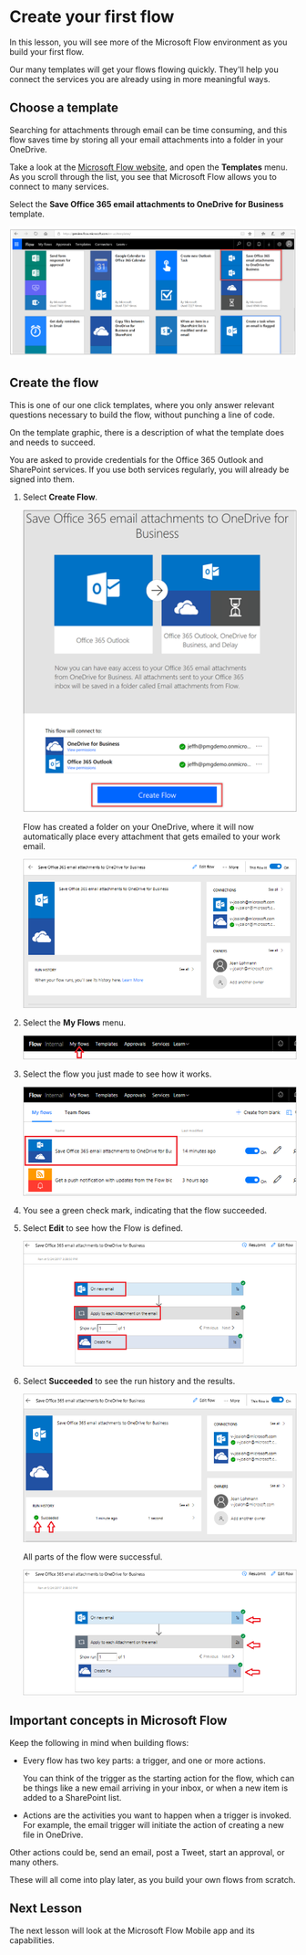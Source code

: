 # Create your first flow
In this lesson, you will see more of the Microsoft Flow environment as you build your first flow.

Our many templates will get your flows flowing quickly. They'll help you connect the services you are already using in more meaningful ways.  

## Choose a template
Searching for attachments through email can be time consuming, and this flow saves time by storing all your email attachments into a folder in your OneDrive.

Take a look at the [ Microsoft Flow website](https://ms.flow.microsoft.com), and open the **Templates** menu. As you scroll through the list, you see that Microsoft Flow allows you to connect to many services.

Select the **Save Office 365 email attachments to OneDrive for Business** template.

![Office 365 email](./media/office-365-email.png)

## Create the flow
This is one of our one click templates, where you only answer relevant questions necessary to build the flow, without punching a line of code.

On the template graphic, there is a description of what the template does and needs to succeed.

You are asked to provide credentials for the Office 365 Outlook and SharePoint services. If you use both services regularly, you will already be signed into them.

1. Select **Create Flow**.

   ![Save Office 365 email](./media/save-flow-office-description.png)

    Flow has created a folder on your OneDrive, where it will now automatically place every attachment that gets emailed to your work email.
   
    ![Create successful](./media/create-successful.png)
   
    
2. Select the **My Flows** menu.
   
    ![Open my flows](./media/click-my-flows.png)
3. Select the flow you just made to see how it works.
   
    ![Select the flow](./media/click-the-flow.png)
4. You see a green check mark, indicating that the flow succeeded. 
5. Select **Edit** to see how the Flow is defined.

   ![Actions on new email](./media/trigger-or-action.png) 
 
1. Select **Succeeded** to see the run history and the results.
   
    ![Flow successful](./media/flow-successful.png)
   
    All parts of the flow were successful. 
   
    ![Run history](./media/run-history.png)

## Important concepts in Microsoft Flow
Keep the following in mind when building flows: 
- Every flow has two key parts: a trigger, and one or more actions. 

  You can think of the trigger as the starting action for the flow, which can be things like a new email arriving in your inbox, or when a new item is added to a SharePoint list. 

- Actions are the activities you want to happen when a trigger is invoked. For example, the email trigger will initiate the action of creating a new file in OneDrive.

Other actions could be, send an email, post a Tweet, start an approval, or many others.

These will all come into play later, as you build your own flows from scratch. 

## Next Lesson
The next lesson will look at the Microsoft Flow Mobile app and its capabilities. 

